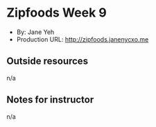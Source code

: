 # Zipfoods Week 9
+ By: Jane Yeh
+ Production URL: <http://zipfoods.janenycxo.me>

## Outside resources
n/a

## Notes for instructor
n/a
